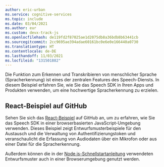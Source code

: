 ```yaml
---
author: eric-urban
ms.service: cognitive-services
ms.topic: include
ms.date: 03/04/2021
ms.author: eur
ms.custom: devx-track-js
ms.openlocfilehash: de119fd2f87025ae1d2075db8a36bdb8b63441cb
ms.sourcegitcommit: 2cc9695ae394adae60161bc0e6e0e166440a0730
ms.translationtype: HT
ms.contentlocale: de-DE
ms.lasthandoff: 11/03/2021
ms.locfileid: "131501882"
---
```

Die Funktion zum Erkennen und Transkribieren von menschlicher Sprache (Spracherkennung) ist eines der zentralen Features des Speech-Diensts. In diesem Beispiel erfahren Sie, wie Sie das Speech SDK in Ihren Apps und Produkten verwenden, um eine hochwertige Spracherkennung zu erzielen.

## <a name="react-sample-on-github"></a>React-Beispiel auf GitHub

Sehen Sie sich das [React-Beispiel](https://github.com/Azure-Samples/AzureSpeechReactSample) auf GitHub an, um zu erfahren, wie Sie das Speech SDK in einer browserbasierten JavaScript-Umgebung verwenden. Dieses Beispiel zeigt Entwurfsmusterbeispiele für den Austausch und die Verwaltung von Authentifizierungstoken und veranschaulicht die Erfassung von Audiodaten über ein Mikrofon oder aus einer Datei für die Spracherkennung.

Außerdem können die in der [Node.js-Schnellstartanleitung](../../../get-started-speech-to-text.md?pivots=programming-language-nodejs&tabs=script%2cbrowser%2cwindowsinstall) verwendeten Entwurfsmuster auch in einer Browserumgebung genutzt werden.
